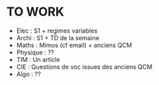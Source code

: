 # TO WORK 

* Elec : S1 + regimes variables
* Archi : S1 + TD de la semaine
* Maths : Mimos (cf email) + anciens QCM
* Physique : ?? 
* TIM : Un article
* CIE : Questions de voc issues des anciens QCM
* Algo : ??
